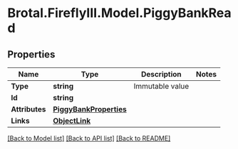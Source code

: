 # Brotal.FireflyIII.Model.PiggyBankRead

## Properties

Name | Type | Description | Notes
------------ | ------------- | ------------- | -------------
**Type** | **string** | Immutable value | 
**Id** | **string** |  | 
**Attributes** | [**PiggyBankProperties**](PiggyBankProperties.md) |  | 
**Links** | [**ObjectLink**](ObjectLink.md) |  | 

[[Back to Model list]](../../README.md#documentation-for-models) [[Back to API list]](../../README.md#documentation-for-api-endpoints) [[Back to README]](../../README.md)

